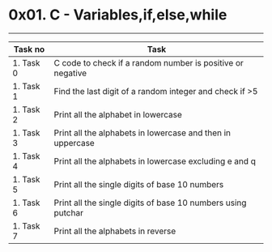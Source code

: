 # 0x01. C - Variables,if,else,while
___
Task no		|Task		|
----------------|---------------|
1. Task 0	|C code to check if a random number is positive or negative|
1. Task 1	|Find the last digit of a random integer and check if >5|
1. Task 2	|Print all the alphabet in lowercase|
1. Task 3	|Print all the alphabets in lowercase and then in uppercase|
1. Task 4	|Print all the alphabets in lowercase excluding e and q|
1. Task 5	|Print all the single digits of base 10 numbers|
1. Task 6	|Print all the single digits of base 10 numbers using putchar|
1. Task 7	|Print all the alphabets in reverse|
